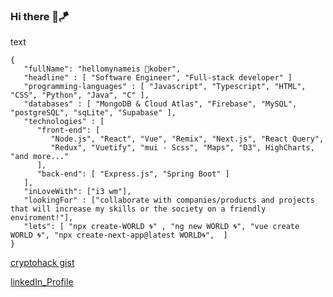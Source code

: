 ### Hi there 🤙🪁

<span>text</span>
```
{
   "fullName": "hellomynameis 🐐kober", 
   "headline" : [ "Software Engineer", "Full-stack developer" ]
   "programming-languages" : [ "Javascript", "Typescript", "HTML", "CSS", "Python", "Java", "C" ],
   "databases" : [ "MongoDB & Cloud Atlas", "Firebase", "MySQL", "postgreSQL", "sqLite", "Supabase" ],
   "technologies" : [
      "front-end": [ 
         "Node.js", "React", "Vue", "Remix", "Next.js", "React Query",
         "Redux", "Vuetify", "mui - Scss", "Maps", "D3", HighCharts, "and more..."
      ],
      "back-end": [ "Express.js", "Spring Boot" ]
   ],
   "inLoveWith": ["i3 wm"],
   "lookingFor" : ["collaborate with companies/products and projects that will increase my skills or the society on a friendly enviroment!"],
   "lets": [ "npx create-WORLD 🌀" , "ng new WORLD 🌀", "vue create WORLD 🌀", "npx create-next-app@latest WORLD🌀",  ]
}
```
<a href="https://gist.github.com/konsbe/b0479287a53f01a8cf18483a237277f4"> cryptohack gist</a>

[linkedIn_Profile](https://www.linkedin.com/in/konstantinos-berdelis-520722188)<br/>

